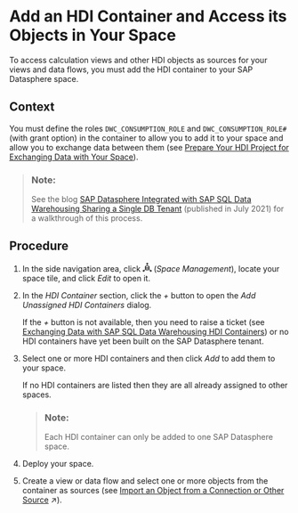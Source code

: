<!-- loio5d55da5514b240ff8d3a970bf7dc6705 -->

# Add an HDI Container and Access its Objects in Your Space

To access calculation views and other HDI objects as sources for your views and data flows, you must add the HDI container to your SAP Datasphere space.



<a name="loio5d55da5514b240ff8d3a970bf7dc6705__context_jdt_wv2_pmb"/>

## Context

You must define the roles `DWC_CONSUMPTION_ROLE` and `DWC_CONSUMPTION_ROLE#` \(with grant option\) in the container to allow you to add it to your space and allow you to exchange data between them \(see [Prepare Your HDI Project for Exchanging Data with Your Space](prepare-your-hdi-project-for-exchanging-data-with-you-a94e163.md)\).

> ### Note:  
> See the blog [SAP Datasphere Integrated with SAP SQL Data Warehousing Sharing a Single DB Tenant](https://blogs.sap.com/2020/07/01/sap-data-warehouse-cloud-integrated-with-sap-sql-data-warehousing-sharing-a-single-db-tenant/) \(published in July 2021\) for a walkthrough of this process.



## Procedure

1.  In the side navigation area, click ![](../Integrating-Data-Via-Database-Users/Open-SQL-Schema/images/Space_Management_a868247.png) \(*Space Management*\), locate your space tile, and click *Edit* to open it.

2.  In the *HDI Container* section, click the *\+* button to open the *Add Unassigned HDI Containers* dialog.

    If the *\+* button is not available, then you need to raise a ticket \(see [Exchanging Data with SAP SQL Data Warehousing HDI Containers](exchanging-data-with-sap-sql-data-warehousing-hdi-con-1aec7ca.md)\) or no HDI containers have yet been built on the SAP Datasphere tenant.

3.  Select one or more HDI containers and then click *Add* to add them to your space.

    If no HDI containers are listed then they are all already assigned to other spaces.

    > ### Note:  
    > Each HDI container can only be added to one SAP Datasphere space.

4.  Deploy your space.

5.  Create a view or data flow and select one or more objects from the container as sources \(see [Import an Object from a Connection or Other Source](https://help.sap.com/viewer/24f836070a704022a40c15442163e5cf/DEV_CURRENT/en-US/3e6f8f274e1d42759f536d3004025d24.html "Drag objects from the Sources tab of the Source Browser to add them as sources in your data flow, graphical view, or SQL view. In an E/R model, you can add objects from any connections and other sources, and prepare them for use in other editors.") :arrow_upper_right:\).


